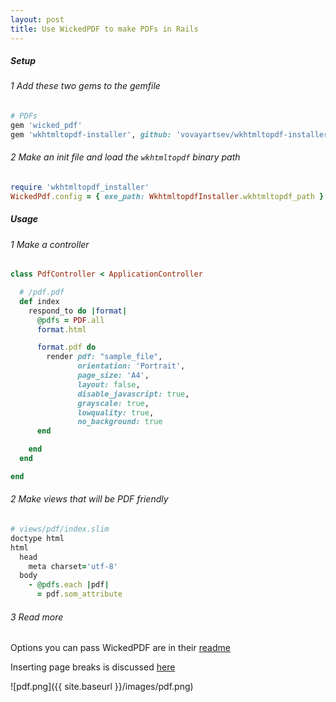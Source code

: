 ```yaml
---
layout: post
title: Use WickedPDF to make PDFs in Rails
---
```

##### Setup

###### 1 Add these two gems to the gemfile

  ```ruby
  # PDFs
  gem 'wicked_pdf'
  gem 'wkhtmltopdf-installer', github: 'vovayartsev/wkhtmltopdf-installer-ruby', branch: 'master'
  ```

###### 2 Make an init file and load the `wkhtmltopdf` binary path

  ```ruby
  require 'wkhtmltopdf_installer'
  WickedPdf.config = { exe_path: WkhtmltopdfInstaller.wkhtmltopdf_path }
  ```

##### Usage

###### 1 Make a controller

  ```ruby
  class PdfController < ApplicationController

    # /pdf.pdf
    def index
      respond_to do |format|
        @pdfs = PDF.all
        format.html

        format.pdf do
          render pdf: "sample_file",
                 orientation: 'Portrait',
                 page_size: 'A4',
                 layout: false,
                 disable_javascript: true,
                 grayscale: true,
                 lowquality: true,
                 no_background: true
        end

      end
    end

  end
  ```

###### 2 Make views that will be PDF friendly

  ```ruby
  # views/pdf/index.slim
  doctype html
  html
    head
      meta charset='utf-8'
    body
      - @pdfs.each |pdf|
        = pdf.som_attribute
  ```

###### 3 Read more

Options you can pass WickedPDF are in their [readme](https://github.com/mileszs/wicked_pdf)

Inserting page breaks is discussed [here](http://stackoverflow.com/questions/5806943/rails-wickedpdf-page-breaks)

![pdf.png]({{ site.baseurl }}/images/pdf.png)
